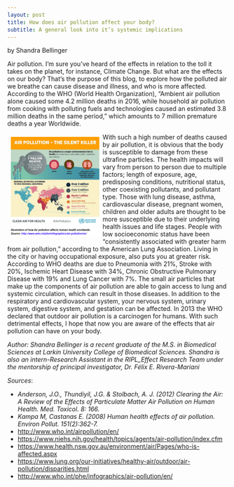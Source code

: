 ```yaml
---
layout: post
title: How does air pollution affect your body?
subtitle: A general look into it’s systemic implications
---
```


by Shandra Bellinger

Air pollution. I’m sure you’ve heard of the effects in relation to the toll it takes on the planet, for instance, Climate Change. But what are the effects on our body? That’s the purpose of this blog, to explore how the polluted air we breathe can cause disease and illness, and who is more affected. According to the WHO (World Health Organization), “Ambient air pollution alone caused some 4.2 million deaths in 2016, while household air pollution from cooking with polluting fuels and technologies caused an estimated 3.8 million deaths in the same period,” which amounts to 7 million premature deaths a year 
Worldwide.

<img src="/img/airpollution-who.jpg" alt="Air Pollutin Worldwide" align="left" style="width: 40%; height: 40%; margin:8px">
 With such a high number of deaths caused by air pollution, it is obvious that the body is susceptible to damage from these ultrafine particles. The health impacts will vary from person to person due to multiple factors;  length of exposure, age, predisposing conditions, nutritional status, other coexisting pollutants, and pollutant type. Those with lung disease, asthma, cardiovascular disease, pregnant women, children and older adults are thought to be more susceptible due to their underlying health issues and life stages. People with low socioeconomic status have been “consistently associated with greater harm from air pollution,” according to the American Lung Association. Living in the city or having occupational exposure, also puts you at greater risk. According to WHO deaths are due to Pneumonia with 21%, Stroke with 20%, Ischemic Heart Disease with 34%, Chronic Obstructive Pulmonary Disease with 19% and Lung Cancer with 7%. The small air particles that make up the components of air pollution are able to gain access to lung and systemic circulation, which can result in those diseases. In addition to the respiratory and cardiovascular system, your nervous system,  urinary system, digestive system, and gestation can be affected. In 2013 the WHO declared that outdoor air pollution is a carcinogen for humans. With such detrimental effects, I hope that now you are aware of the effects that air pollution can have on your body.

*Author:*
*Shandra Bellinger is a recent graduate of the M.S. in Biomedical Sciences at Larkin University College of Biomedical Sciences. Shandra is also an intern-Research Assistant in the RIPL_Effect Research Team under the mentorship of principal investigator, Dr. Félix E. Rivera-Mariani*

*Sources*:
- *Anderson, J.O., Thundiyil, J.G. & Stolbach, A. J. (2012) Clearing the Air: A Review of the Effects of Particulate Matter Air Pollution on Human Health. Med. Toxicol. 8: 166.* 
- *Kampa M, Castanas E. (2008) Human health effects of air pollution. Environ Pollut. 151(2):362-7.*
- http://www.who.int/airpollution/en/
- https://www.niehs.nih.gov/health/topics/agents/air-pollution/index.cfm
- https://www.health.nsw.gov.au/environment/air/Pages/who-is-affected.aspx
- https://www.lung.org/our-initiatives/healthy-air/outdoor/air-pollution/disparities.html
- http://www.who.int/phe/infographics/air-pollution/en/
